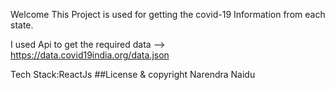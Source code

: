 Welcome
This Project is used for getting the covid-19 Information from each state.

I used Api to get the required data  -->  https://data.covid19india.org/data.json


Tech Stack:ReactJs
##License & copyright Narendra Naidu